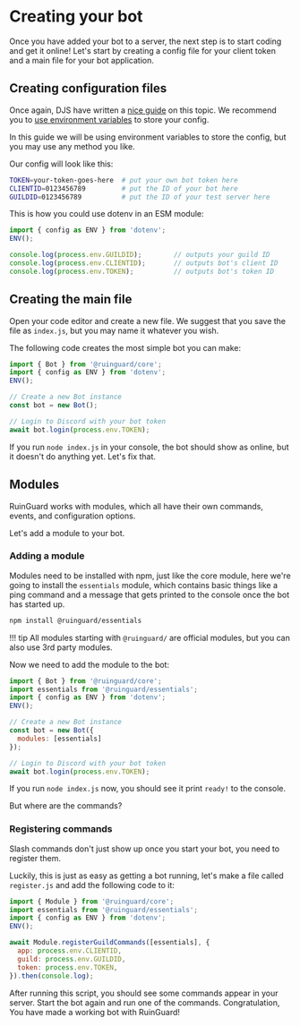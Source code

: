 # Creating your bot

Once you have added your bot to a server, the next step is to start coding and get it online! Let's start by creating a config file for your client token and a main file for your bot application.

## Creating configuration files

Once again, DJS have written a [nice guide][djs-config] on this topic. We recommend you to [use environment variables][djs-env] to store your config.

In this guide we will be using environment variables to store the config, but you may use any method you like.

Our config will look like this:

```sh title=".env"
TOKEN=your-token-goes-here  # put your own bot token here
CLIENTID=0123456789         # put the ID of your bot here
GUILDID=0123456789          # put the ID of your test server here
```

This is how you could use dotenv in an ESM module:

```javascript
import { config as ENV } from 'dotenv';
ENV();

console.log(process.env.GUILDID);        // outputs your guild ID
console.log(process.env.CLIENTID);       // outputs bot's client ID
console.log(process.env.TOKEN);          // outputs bot's token ID
```

## Creating the main file

Open your code editor and create a new file. We suggest that you save the file as `index.js`, but you may name it whatever you wish.

The following code creates the most simple bot you can make:

```javascript title="index.js"
import { Bot } from '@ruinguard/core';
import { config as ENV } from 'dotenv';
ENV();

// Create a new Bot instance
const bot = new Bot();

// Login to Discord with your bot token
await bot.login(process.env.TOKEN);
```

If you run `node index.js` in your console, the bot should show as online, but it doesn't do anything yet. Let's fix that.

## Modules

RuinGuard works with modules, which all have their own commands, events, and configuration options.

Let's add a module to your bot.

### Adding a module

Modules need to be installed with npm, just like the core module, here we're going to install the `essentials` module, which contains basic things like a ping command and a message that gets printed to the console once the bot has started up.

```sh
npm install @ruinguard/essentials
```

!!! tip
    All modules starting with `@ruinguard/` are official modules, but you can also use 3rd party modules.

Now we need to add the module to the bot:

```javascript title="index.js" hl_lines="2 7-9"
import { Bot } from '@ruinguard/core';
import essentials from '@ruinguard/essentials';
import { config as ENV } from 'dotenv';
ENV();

// Create a new Bot instance
const bot = new Bot({
  modules: [essentials]
});

// Login to Discord with your bot token
await bot.login(process.env.TOKEN);
```

If you run `node index.js` now, you should see it print `ready!` to the console.

But where are the commands?

### Registering commands

Slash commands don't just show up once you start your bot, you need to register them.

Luckily, this is just as easy as getting a bot running, let's make a file called `register.js` and add the following code to it:

```javascript title="register.js"
import { Module } from '@ruinguard/core';
import essentials from '@ruinguard/essentials';
import { config as ENV } from 'dotenv';
ENV();

await Module.registerGuildCommands([essentials], {
  app: process.env.CLIENTID,
  guild: process.env.GUILDID,
  token: process.env.TOKEN,
}).then(console.log);
```

After running this script, you should see some commands appear in your server. Start the bot again and run one of the commands. Congratulation, You have made a working bot with RuinGuard!

[djs-config]: https://discordjs.guide/creating-your-bot/#creating-configuration-files

[djs-env]: https://discordjs.guide/creating-your-bot/#using-environment-variables
